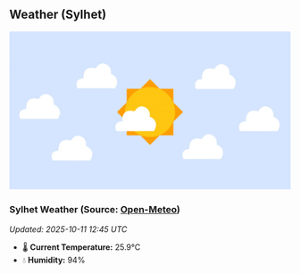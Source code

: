 ## Weather (Sylhet)
![](/weather.webp)
<!-- WEATHER-START -->
### Sylhet Weather (Source: [Open-Meteo](https://open-meteo.com))
_Updated: 2025-10-11 12:45 UTC_
* 🌡️ **Current Temperature:** 25.9°C
* 💧 **Humidity:** 94%
<!-- WEATHER-END -->



































































































































